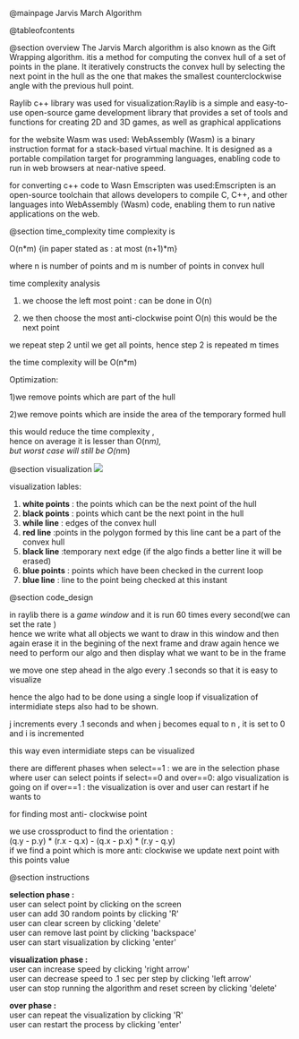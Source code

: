 @mainpage Jarvis March Algorithm

@tableofcontents

@section overview
The Jarvis March algorithm is also known as the Gift Wrapping algorithm. itis a method for computing the convex hull of a set of points in the plane. It iteratively constructs the convex hull by selecting the next point in the hull as the one that makes the smallest counterclockwise angle with the previous hull point.

Raylib c++ library was used for visualization:Raylib is a simple and easy-to-use open-source game development library that provides a set of tools and functions for creating 2D and 3D games, as well as graphical applications

for the website Wasm was used: WebAssembly (Wasm) is a binary instruction format for a stack-based virtual machine. It is designed as a portable compilation target for programming languages, enabling code to run in web browsers at near-native speed. 

for converting c++ code to Wasn Emscripten was used:Emscripten is an open-source toolchain that allows developers to compile C, C++, and other languages into WebAssembly (Wasm) code, enabling them to run native applications on the web. 

@section  time_complexity
time complexity is 

O(n*m) {in paper stated as : at most (n+1)*m}

where n is number of points and m is number of points in convex hull

time complexity analysis

1) we choose the left most point : can be done in O(n)

2) we then choose the most anti-clockwise point O(n) this would be the next  point

we repeat step 2 until we get all points, hence step 2 is repeated m times

the time complexity will be O(n*m)

Optimization:

1)we remove points which are part of the hull

2)we remove points which are inside the area of the temporary formed hull

this would reduce the time complexity ,  
hence on average it is lesser than O(n*m),  
but worst case will still be O(n*m)  

@section visualization
![](image_1.png)

visualization lables:  
  1) **white points** : the points which can be the next point of the hull  
  2) **black points** : points which cant be the next point in the hull  
  3) **while line** : edges of the convex hull  
  4) **red line** :points in the polygon formed by this line cant be a part of the convex hull  
  5) **black line** :temporary next edge (if the algo finds a better line it will be erased)  
  6) **blue points** : points which have been checked in the current loop  
  7) **blue line** : line to the point being checked at this instant

@section code_design

in raylib there is a *game window* and it is run 60 times every second(we can set the rate )  
hence we write what all objects we want to draw in this window and then again erase it in the begining of the next frame and draw again
hence we need to perform our algo and then display what we want to be in the frame

we move one step ahead in the algo every .1 seconds so that it is easy to visualize

hence the algo had to be done using a single loop if visualization of intermidiate steps also had to be shown.

j increments every .1 seconds and when j becomes equal to n , it is set to 0 and i is incremented

this way even intermidiate steps can be visualized

there are different phases
when select==1 : we are in the selection phase where user can select points
if select==0 and over==0: algo visualization is going on
if over==1 : the visualization is over and user can restart if he wants to

for finding most anti- clockwise point

we use crossproduct to find the orientation :  
(q.y - p.y) * (r.x - q.x) - (q.x - p.x) * (r.y - q.y)  
if we find a point which is more anti: clockwise we update next point with this points value  

@section instructions

**selection phase :**  
user can select  point by clicking on the screen    
user can add 30 random points by clicking 'R'  
user can clear screen by clicking 'delete'  
user can remove last point by clicking 'backspace'    
user can start visualization by clicking 'enter'  

**visualization phase :**  
user can increase speed by clicking 'right arrow'  
user can decrease speed to .1 sec per step by clicking 'left arrow'  
user can stop running the algorithm and reset screen by clicking 'delete'  

**over phase :**  
user can repeat the visualization by clicking 'R'  
user can restart the process by clicking 'enter'  

